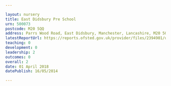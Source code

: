 ```yaml
---

layout: nursery
title: East Didsbury Pre School
urn: 500073
postcode: M20 5QQ
address: Parrs Wood Road, East Didsbury, Manchester, Lancashire, M20 5QQ
latestReportUrl: https://reports.ofsted.gov.uk/provider/files/2394901/urn/500073.pdf
teaching: 0
development: 0
leadership: 2
outcomes: 0
overall: 2
date: 01 April 2018 
datePublish: 16/05/2014

---
```

